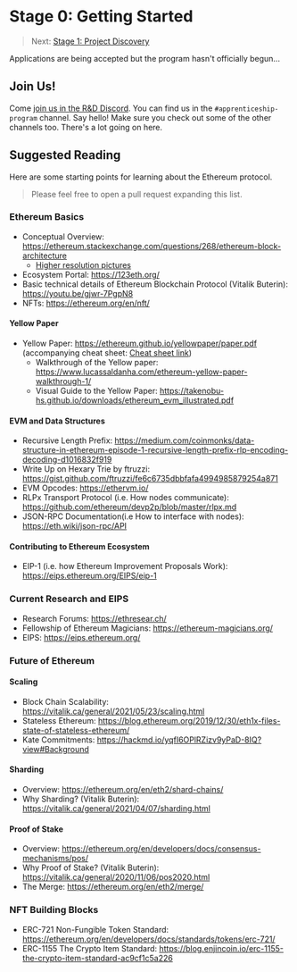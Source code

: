 # Stage 0: Getting Started

> Next: [Stage 1: Project Discovery](./stage-1-project-discovery.md)

Applications are being accepted but the program hasn't officially begun...


## Join Us!

Come [join us in the R&D Discord](https://github.com/ethereum-cdap/cohort-one/issues/1).  You can find us in the `#apprenticeship-program` channel.  Say hello!  Make sure you check out some of the other channels too.  There's a lot going on here.


## Suggested Reading

Here are some starting points for learning about the Ethereum protocol.

> Please feel free to open a pull request expanding this list.

### Ethereum Basics 
- Conceptual Overview: https://ethereum.stackexchange.com/questions/268/ethereum-block-architecture
    - [Higher resolution pictures](https://github.com/4c656554/BlockchainIllustrations/tree/2f6804a75b0ef4708adaa6e34df9681dbec4b669/Ethereum)
- Ecosystem Portal: https://123eth.org/
- Basic technical details of Ethereum Blockchain Protocol (Vitalik Buterin): https://youtu.be/gjwr-7PgpN8
- NFTs: https://ethereum.org/en/nft/

#### Yellow Paper
- Yellow Paper: https://ethereum.github.io/yellowpaper/paper.pdf  (accompanying cheat sheet: [Cheat sheet link](https://github.com/benjaminion/YellowPaper_CheatSheet/blob/master/YPCheatSheet.pdf))
    - Walkthrough of the Yellow paper: https://www.lucassaldanha.com/ethereum-yellow-paper-walkthrough-1/
    - Visual Guide to the Yellow Paper: https://takenobu-hs.github.io/downloads/ethereum_evm_illustrated.pdf

#### EVM and Data Structures
  - Recursive Length Prefix: https://medium.com/coinmonks/data-structure-in-ethereum-episode-1-recursive-length-prefix-rlp-encoding-decoding-d1016832f919
  - Write Up on Hexary Trie by ftruzzi: https://gist.github.com/ftruzzi/fe6c6735dbbfafa4994985879254a871
  - EVM Opcodes: https://ethervm.io/
  - RLPx Transport Protocol (i.e. How nodes communicate): https://github.com/ethereum/devp2p/blob/master/rlpx.md
  - JSON-RPC Documentation(i.e How to interface with nodes): https://eth.wiki/json-rpc/API

#### Contributing to Ethereum Ecosystem
  - EIP-1 (i.e. how Ethereum Improvement Proposals Work): https://eips.ethereum.org/EIPS/eip-1


### Current Research and EIPS
- Research Forums: https://ethresear.ch/
- Fellowship of Ethereum Magicians: https://ethereum-magicians.org/
- EIPS: https://eips.ethereum.org/

### Future of Ethereum 
#### Scaling 
   - Block Chain Scalability: https://vitalik.ca/general/2021/05/23/scaling.html
   - Stateless Ethereum: https://blog.ethereum.org/2019/12/30/eth1x-files-state-of-stateless-ethereum/
   - Kate Commitments: https://hackmd.io/yqfI6OPlRZizv9yPaD-8IQ?view#Background

#### Sharding
   - Overview: https://ethereum.org/en/eth2/shard-chains/
   - Why Sharding? (Vitalik Buterin): https://vitalik.ca/general/2021/04/07/sharding.html

#### Proof of Stake
   - Overview: https://ethereum.org/en/developers/docs/consensus-mechanisms/pos/
   - Why Proof of Stake? (Vitalik Buterin): https://vitalik.ca/general/2020/11/06/pos2020.html
   - The Merge: https://ethereum.org/en/eth2/merge/

### NFT Building Blocks
- ERC-721 Non-Fungible Token Standard: https://ethereum.org/en/developers/docs/standards/tokens/erc-721/
- ERC-1155 The Crypto Item Standard: https://blog.enjincoin.io/erc-1155-the-crypto-item-standard-ac9cf1c5a226

